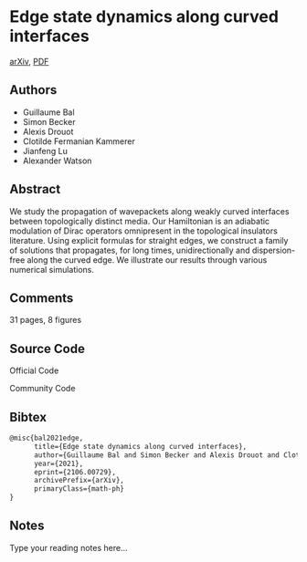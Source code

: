 
# Edge state dynamics along curved interfaces

[arXiv](https://arxiv.org/abs/2106.0729), [PDF](https://arxiv.org/pdf/2106.0729.pdf)

## Authors

- Guillaume Bal
- Simon Becker
- Alexis Drouot
- Clotilde Fermanian Kammerer
- Jianfeng Lu
- Alexander Watson

## Abstract

We study the propagation of wavepackets along weakly curved interfaces between topologically distinct media. Our Hamiltonian is an adiabatic modulation of Dirac operators omnipresent in the topological insulators literature. Using explicit formulas for straight edges, we construct a family of solutions that propagates, for long times, unidirectionally and dispersion-free along the curved edge. We illustrate our results through various numerical simulations.

## Comments

31 pages, 8 figures

## Source Code

Official Code



Community Code



## Bibtex

```tex
@misc{bal2021edge,
      title={Edge state dynamics along curved interfaces}, 
      author={Guillaume Bal and Simon Becker and Alexis Drouot and Clotilde Fermanian Kammerer and Jianfeng Lu and Alexander Watson},
      year={2021},
      eprint={2106.00729},
      archivePrefix={arXiv},
      primaryClass={math-ph}
}
```

## Notes

Type your reading notes here...

